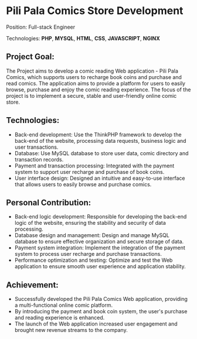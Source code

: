 # Pili Pala Comics Store Development

Position: Full-stack Engineer

Technologies: **PHP**, **MYSQL**, **HTML**, **CSS**, **JAVASCRIPT**, **NGINX**

## Project Goal:

The Project aims to develop a comic reading Web application - Pili Pala Comics, which supports users to recharge book coins and purchase and read comics. The application aims to provide a platform for users to easily browse, purchase and enjoy the comic reading experience. The focus of the project is to implement a secure, stable and user-friendly online comic store.

## Technologies:

- Back-end development: Use the ThinkPHP framework to develop the back-end of the website, processing data requests, business logic and user transactions.
- Database: Use MySQL database to store user data, comic directory and transaction records.
- Payment and transaction processing: Integrated with the payment system to support user recharge and purchase of book coins.
- User interface design: Designed an intuitive and easy-to-use interface that allows users to easily browse and purchase comics.

## Personal Contribution:

- Back-end logic development: Responsible for developing the back-end logic of the website, ensuring the stability and security of data processing.
- Database design and management: Design and manage MySQL database to ensure effective organization and secure storage of data.
- Payment system integration: Implement the integration of the payment system to process user recharge and purchase transactions.
- Performance optimization and testing: Optimize and test the Web application to ensure smooth user experience and application stability.

## Achievement:

- Successfully developed the Pili Pala Comics Web application, providing a multi-functional online comic platform.
- By introducing the payment and book coin system, the user's purchase and reading experience is enhanced.
- The launch of the Web application increased user engagement and brought new revenue streams to the company.
